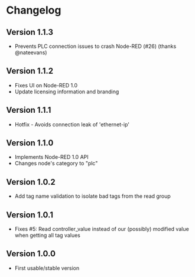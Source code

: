 # Changelog

## Version 1.1.3
  - Prevents PLC connection issues to crash Node-RED (#26) (thanks @nateevans)

## Version 1.1.2
 - Fixes UI on Node-RED 1.0
 - Update licensing information and branding

## Version 1.1.1
 - Hotfix - Avoids connection leak of 'ethernet-ip'

## Version 1.1.0
 - Implements Node-RED 1.0 API
 - Changes node's category to "plc"

## Version 1.0.2
 - Add tag name validation to isolate bad tags from the read group

## Version 1.0.1
 - Fixes #5: Read controller_value instead of our (possibly) modified value when getting all tag values

## Version 1.0.0
 - First usable/stable version